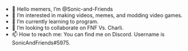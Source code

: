 - 👋 Hello memers, I’m @Sonic-and-Friends
- 👀 I’m interested in making videos, memes, and modding video games.
- 🌱 I’m currently learning to program.
- 💞️ I’m looking to collaborate on FNF Vs. Charli.
- 📫 How to reach me: You can find me on Discord. Username is SonicAndFriends#5975.

<!---
Sonic-and-Friends/Sonic-and-Friends is a ✨ special ✨ repository because its `README.md` (this file) appears on your GitHub profile.
You can click the Preview link to take a look at your changes.
--->
